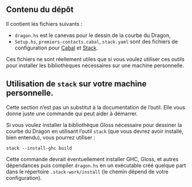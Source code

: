 ##  Contenu du dépôt

Il contient les fichiers suivants :

-   `dragon.hs` est le canevas pour le dessin de la courbe du Dragon,
-   `Setup.hs`, `premiers-contacts.cabal`, `stack.yaml` sont des
    fichiers de configuration pour
    [Cabal](https://www.haskell.org/cabal/) et
    [Stack](https://docs.haskellstack.org/en/stable/README/).

Ces fichiers ne sont réellement utiles que si vous voulez utiliser ces
outils pour installer les bibliothèques nécessaires sur une machine
personnelle.


##  Utilisation de `stack` sur votre machine personnelle.

Cette section n’est pas un substitut à la documentation de l’outil.
Elle vous donne juste une commande qui peut aider à démarrer.

Si vous voulez installer la bibliothèque Gloss nécessaire pour
dessiner la courbe du Dragon en utilisant l’outil `stack` (que vous
devrez avoir installé, bien entendu), vous pourrez utiliser :

```console
stack --install-ghc build
```

Cette commande devrait éventuellement installer GHC, Gloss, et autres
dépendances puis compiler `dragon.hs` en un exécutable créé quelque
part dans le répertoire `.stack-work/install` (le chemin dépend de
votre configuration).
